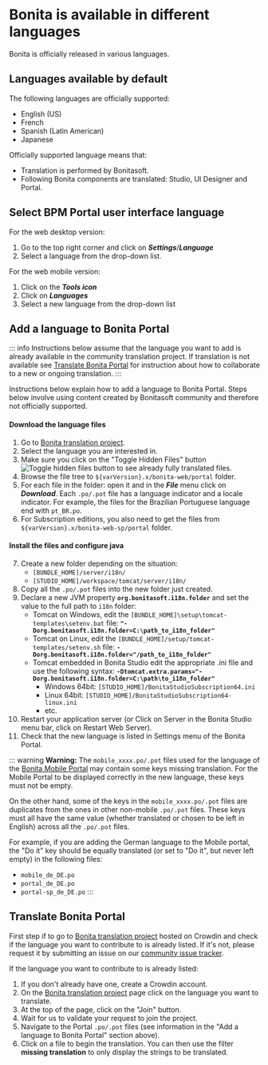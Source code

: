 # Bonita is available in different languages

Bonita is officially released in various languages.

## Languages available by default

The following languages are officially supported:

* English (US)
* French
* Spanish (Latin American)
* Japanese

Officially supported language means that:
* Translation is performed by Bonitasoft.
* Following Bonita components are translated: Studio, UI Designer and Portal.

## Select BPM Portal user interface language

For the web desktop version:
1. Go to the top right corner and click on _**Settings**_/_**Language**_
1. Select a language from the drop-down list.

For the web mobile version:

1. Click on the _**Tools icon**_
1. Click on _**Languages**_
1. Select a new language from the drop-down list

## Add a language to Bonita Portal

::: info
Instructions below assume that the language you want to add is already available in the community translation project. If translation is not available see [Translate Bonita Portal](#Translate_BonitaB_PM_Portal) for instruction about how to collaborate to a new or ongoing translation.
:::

Instructions below explain how to add a language to Bonita Portal. Steps below involve using content created by Bonitasoft community and therefore not officially supported.

#### Download the language files

1. Go to [Bonita translation project](http://translate.bonitasoft.org/).
1. Select the language you are interested in.
1. Make sure you click on the "Toggle Hidden Files" button ![Toggle hidden files button](images/crowdin_toggle_hidden_files.png) to see already fully translated files.
1. Browse the file tree to `${varVersion}.x/bonita-web/portal` folder.
1. For each file in the folder: open it and in the **_File_** menu click on **_Download_**. Each `.po/.pot` file has a language indicator and a locale indicator. For example, the files for the Brazilian Portuguese language end with `pt_BR.po`.
1. For Subscription editions, you also need to get the files from `${varVersion}.x/bonita-web-sp/portal` folder.

#### Install the files and configure java

7. Create a new folder depending on the situation:
    * `[BUNDLE_HOME]/server/i18n/`
    * `[STUDIO_HOME]/workspace/tomcat/server/i18n/`
1. Copy all the `.po/.pot` files into the new folder just created.
1. Declare a new JVM property **`org.bonitasoft.i18n.folder`** and set the value to the full path to `i18n` folder:
    * Tomcat on Windows, edit the `[BUNDLE_HOME]\setup\tomcat-templates\setenv.bat` file: **`"-Dorg.bonitasoft.i18n.folder=C:\path_to_i18n_folder"`**
    * Tomcat on Linux, edit the `[BUNDLE_HOME]/setup/tomcat-templates/setenv.sh` file: **`-Dorg.bonitasoft.i18n.folder="/path_to_i18n_folder"`**
    * Tomcat embedded in Bonita Studio edit the appropriate .ini file and use the following syntax: **`-Dtomcat.extra.params="-Dorg.bonitasoft.i18n.folder=C:\path\to_i18n_folder"`**
        * Windows 64bit: `[STUDIO_HOME]/BonitaStudioSubscription64.ini`
        * Linux 64bit: `[STUDIO_HOME]/BonitaStudioSubscription64-linux.ini`
        * etc.
1. Restart your application server (or Click on Server in the Bonita Studio menu bar, click on Restart Web Server).
1. Check that the new language is listed in Settings menu of the Bonita Portal.

::: warning
**Warning:** The `mobile_xxxx.po/.pot` files used for the language of the [Bonita Mobile Portal](https://documentation.bonitasoft.com/bonita/7.4/mobile-portal) may contain some keys missing translation. For the Mobile Portal to be displayed correctly in the new language, these keys must not be empty.

On the other hand, some of the keys in the `mobile_xxxx.po/.pot` files are duplicates from the ones in other non-mobile `.po/.pot` files. These keys must all have the same value (whether translated or chosen to be left in English) across all the `.po/.pot` files.

For example, if you are adding the German language to the Mobile portal, the "Do it" key should be equally translated (or set to "Do it", but never left empty) in the following files:
* `mobile_de_DE.po`
* `portal_de_DE.po`
* `portal-sp_de_DE.po`
:::


<a id="Translate_BonitaB_PM_Portal" />

## Translate Bonita Portal

First step if to go to [Bonita translation project](http://translate.bonitasoft.org/) hosted on Crowdin and check if the language you want to contribute to is already listed. If it's not, please request it by submitting an issue on our [community issue tracker](https://bonita.atlassian.net).

If the language you want to contribute to is already listed:

1. If you don't already have one, create a Crowdin account.
1. On the [Bonita translation project](http://translate.bonitasoft.org/) page click on the language you want to translate.
1. At the top of the page, click on the "Join" button.
1. Wait for us to validate your request to join the project.
1. Navigate to the Portal `.po/.pot` files (see information in the "Add a language to Bonita Portal" section above).
1. Click on a file to begin the translation. You can then use the filter **missing translation** to only display the strings to be translated.

